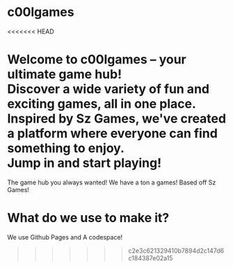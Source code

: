 # c00lgames
<<<<<<< HEAD

Welcome to **c00lgames** – your ultimate game hub!  
Discover a wide variety of fun and exciting games, all in one place.  
Inspired by Sz Games, we've created a platform where everyone can find something to enjoy.  
Jump in and start playing!
=======
The game hub you always wanted!
We have a ton a games!
Based off Sz Games!

# What do we use to make it?
We use Github Pages and A codespace!
>>>>>>> c2e3c621329410b7894d2c147d6c184387e02a15
